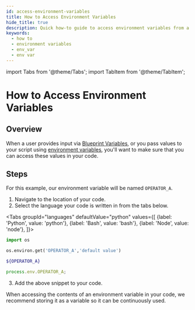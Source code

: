 ```yaml
---
id: access-environment-variables
title: How to Access Environment Variables
hide_title: true
description: Quick how-to guide to access environment variables from a Blueprint or a Vessel.
keywords:
  - how to
  - environment variables
  - env_var
  - env var
---
```


import Tabs from '@theme/Tabs';
import TabItem from '@theme/TabItem';

# How to Access Environment Variables

## Overview

When a user provides input via [Blueprint Variables](../reference/inputs/blueprint-variables), or you pass values to your script using [environment variables](../reference/requirements/environment-variables), you'll want to make sure that you can access these values in your code.

## Steps

For this example, our environment variable will be named `OPERATOR_A`.

1. Navigate to the location of your code.
2. Select the language your code is written in from the tabs below.

<Tabs
groupId="languages"
defaultValue="python"
values={[
{label: 'Python', value: 'python'},
{label: 'Bash', value: 'bash'},
{label: 'Node', value: 'node'},
]}>
<TabItem value="python">

```python
import os

os.environ.get('OPERATOR_A','default value')
```

</TabItem>
<TabItem value='bash'>

```bash
${OPERATOR_A}
```

</TabItem>
<TabItem value='node'>

```javascript
process.env.OPERATOR_A;
```

</TabItem>
</Tabs>

3. Add the above snippet to your code.

When accessing the contents of an environment variable in your code, we recommend storing it as a variable so it can be continuously used.
